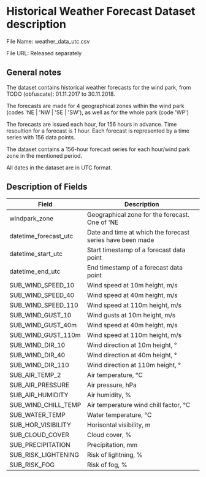 # Historical Weather Forecast Dataset description

File Name: weather_data_utc.csv

File URL: Released separately

## General notes
The dataset contains historical weather forecasts for the wind park, from TODO (obfuscate): 01.11.2017 to 30.11.2018. 

The forecasts are made for 4 geographical zones within the wind park (codes 'NE | 'NW | 'SE | 'SW'), as well as for the whole park (code 'WP')

The forecasts are issued each hour, for 156 hours in advance. Time resoultion for a forecast is 1 hour. Each forecast is represented by a time series with 156 data points.

The dataset contains a 156-hour forecast series for each hour/wind park zone in the mentioned period. 

All dates in the dataset are in UTC format.

## Description of Fields
| Field  | Description  |
|---|---|
| windpark_zone | Geographical zone for the forecast. One of 'NE | 'NW | 'SE | 'SW' or 'WP' |
| datetime_forecast_utc | Date and time at which the forecast series have been made |
| datetime_start_utc | Start timestamp of a forecast data point | 
| datetime_end_utc | End timestamp of a forecast data point | 
| SUB_WIND_SPEED_10 | Wind speed at 10m height, m/s |
| SUB_WIND_SPEED_40 | Wind speed at 40m height, m/s |
| SUB_WIND_SPEED_110 | Wind speed at 110m height, m/s | 
| SUB_WIND_GUST_10 | Wind gusts at 10m height, m/s | 
| SUB_WIND_GUST_40m| Wind speed at 40m height, m/s | 
| SUB_WIND_GUST_110m | Wind speed at 110m height, m/s |
| SUB_WIND_DIR_10 | Wind direction at 10m height, &deg; |
| SUB_WIND_DIR_40| Wind direction at 40m height, &deg; |
| SUB_WIND_DIR_110 | Wind direction at 110m height, &deg; | 
| SUB_AIR_TEMP_2 | Air temperature, &deg;C | 
| SUB_AIR_PRESSURE| Air pressure, hPa |
| SUB_AIR_HUMIDITY | Air humidity, % |
| SUB_WIND_CHILL_TEMP | Air temperature wind chill factor, &deg;C |
| SUB_WATER_TEMP| Water temperature, &deg;C |
| SUB_HOR_VISIBILITY | Horisontal visibility, m |
| SUB_CLOUD_COVER | Cloud cover, % |
| SUB_PRECIPITATION| Precipitation, mm |
| SUB_RISK_LIGHTENING | Risk of lightning, % |
| SUB_RISK_FOG| Risk of fog, % |
